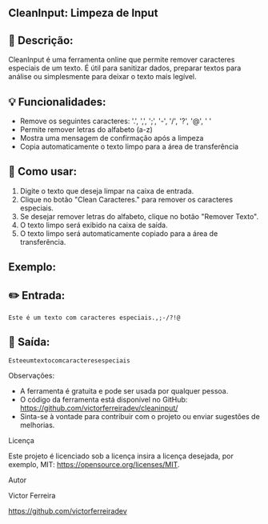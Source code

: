 ## CleanInput: Limpeza de Input

## 📖 Descrição:

CleanInput é uma ferramenta online que permite remover caracteres especiais de um texto. É útil para sanitizar dados, preparar textos para análise ou simplesmente para deixar o texto mais legível.

## 💡 Funcionalidades:

* Remove os seguintes caracteres: '.', ',', ';', '-', '/', '?', '@', ' '
* Permite remover letras do alfabeto (a-z)
* Mostra uma mensagem de confirmação após a limpeza
* Copia automaticamente o texto limpo para a área de transferência

## 📝 Como usar:

1. Digite o texto que deseja limpar na caixa de entrada.
2. Clique no botão "Clean Caracteres." para remover os caracteres especiais.
3. Se desejar remover letras do alfabeto, clique no botão "Remover Texto".
4. O texto limpo será exibido na caixa de saída.
5. O texto limpo será automaticamente copiado para a área de transferência.

## Exemplo:

## ✏️ Entrada:

```
Este é um texto com caracteres especiais.,;-/?!@
```

## 🔎 Saída:

```
Esteeumtextocomcaracteresespeciais
```

Observações:

* A ferramenta é gratuita e pode ser usada por qualquer pessoa.
* O código da ferramenta está disponível no GitHub: https://github.com/victorferreiradev/cleaninput/
* Sinta-se à vontade para contribuir com o projeto ou enviar sugestões de melhorias.


Licença

Este projeto é licenciado sob a licença insira a licença desejada, por exemplo, MIT: https://opensource.org/licenses/MIT.

Autor

Victor Ferreira

https://github.com/victorferreiradev

